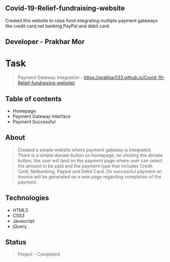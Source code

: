 ## Covid-19-Relief-fundraising-website
Created this website to raise fund integrating multiple payment gateways like credit card,net banking,PayPal and debit card.

## Developer - Prakhar Mor

# Task
> Payment Gateway Integration - https://prakhar533.github.io/Covid-19-Relief-fundraising-website/

## Table of contents
* Homepage
* Payment Gateway Interface
* Payment Successful

## About
> Created a simple website where payment gateway is integrated. There is a simple donate button on homepage, on clicking the donate button, the user will land on the payment page where user can select the amount to be paid and the payment type that includes Credit Card, Netbanking, Paypal and Debit Card. On successful payment an invoice will be generated on a new page regarding completion of the payment.

## Technologies
* HTML5
* CSS3
* Javascript
* jQuery

## Status
> Project - Completed

